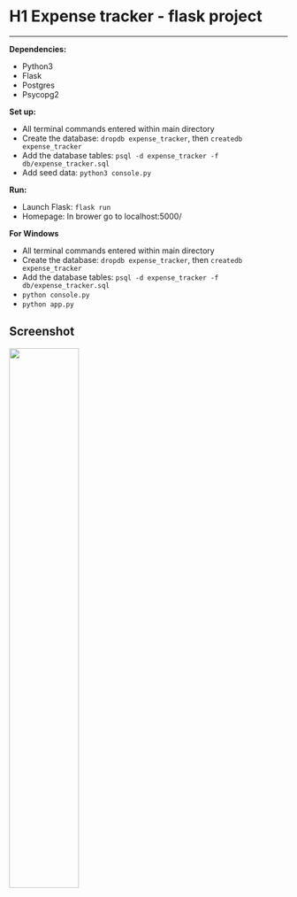 # H1 Expense tracker - flask project

---

**Dependencies:**

- Python3
- Flask
- Postgres
- Psycopg2

**Set up:**

- All terminal commands entered within main directory
- Create the database: `dropdb expense_tracker`, then `createdb expense_tracker`
- Add the database tables: `psql -d expense_tracker -f db/expense_tracker.sql`
- Add seed data: `python3 console.py`

**Run:**

- Launch Flask: `flask run`
- Homepage: In brower go to localhost:5000/

**For Windows**

- All terminal commands entered within main directory
- Create the database: `dropdb expense_tracker`, then `createdb expense_tracker`
- Add the database tables: `psql -d expense_tracker -f db/expense_tracker.sql`
- `python console.py`
- `python app.py`

## **Screenshot**

<img src="https://github.com/NodeToNowhere/Expense-Tracker-Project/blob/main/assets/Preview.png" width="50%" height="50%">

